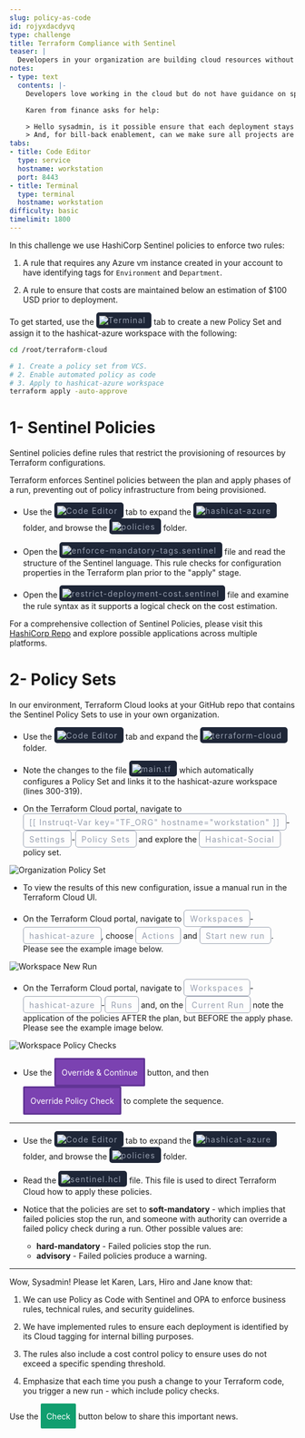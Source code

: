 ```yaml
---
slug: policy-as-code
id: rojyxdacdyvq
type: challenge
title: Terraform Compliance with Sentinel
teaser: |
  Developers in your organization are building cloud resources without tagging them properly. Use Sentinel to enforce tagging on all your Azure vm instances that are built with Terraform.
notes:
- type: text
  contents: |-
    Developers love working in the cloud but do not have guidance on spending limits. Finance has a large Azure bill from last month and they want to bill-back to each project.

    Karen from finance asks for help:

    > Hello sysadmin, is it possible ensure that each deployment stays within a spending threshold?
    > And, for bill-back enablement, can we make sure all projects are properly tagged so we can track departments and environments that use Cloud resources?
tabs:
- title: Code Editor
  type: service
  hostname: workstation
  port: 8443
- title: Terminal
  type: terminal
  hostname: workstation
difficulty: basic
timelimit: 1800
---
```

<style>
  v {
    display: inline-flex;
    color: white;
    background-color: rgb(17, 158, 111);
    align-items: center;
    justify-content: center;
    font-size: 14px;
    padding: 10px;
    border-radius: 2px;
    height: 24px;
  }

  r {
    display: inline-flex;
    color: white;
    background-color: #c73445;
    align-items: center;
    justify-content: center;
    font-size: 14px;
    padding: 10px;
    border-radius: 2px;
    height: 24px;
  }

  m {
    border-style: solid;
    border-color: #623596;
    display: inline-flex;
    color: white;
    background-color: #7B42B1;
    align-items: center;
    justify-content: center;
    font-size: 14px;
    padding: 10px;
    border-radius: 2px;
    height: 24px;
  }

  x {
    display: inline-flex;
    border-radius: 5px;
    border: 1px solid rgba(151,159,175,1);
    /* background-color: rgba(151,159,175,1); */
    /* background-color: rgba(30,38,55,1); */
    color: rgba(151,159,175,1);
    padding: 2px 10px 2px 10px;
    font-size: 14px;
    letter-spacing: 1.2px;
    align-items: center;
    justify-content: center;
    height: 24px;
  }

  t {
    display: inline-flex;
    border-radius: 5px;
    background-color: rgba(30,38,55,1);
    color: rgba(151,159,175,1);
    padding: 2px 10px 2px 5px;
    font-size: 14px;
    letter-spacing: 1.2px;
    align-items: center;
    justify-content: center;
    height: 24px;
  }

  t > a img {
    display: inline-block;
  }
</style>

In this challenge we use HashiCorp Sentinel policies to enforce two rules:

1. A rule that requires any Azure vm instance created in your account to have  identifying tags for `Environment` and `Department`.

2. A rule to ensure that costs are maintained below an estimation of $100 USD prior to deployment.

To get started, use the <t><img src="../assets/shell.png"/>Terminal</t> tab to create a new Policy Set and assign it to the hashicat-azure workspace with the following:

```bash
cd /root/terraform-cloud

# 1. Create a policy set from VCS.
# 2. Enable automated policy as code
# 3. Apply to hashicat-azure workspace
terraform apply -auto-approve


```

1- Sentinel Policies
===

Sentinel policies define rules that restrict the provisioning of resources by Terraform configurations.

Terraform enforces Sentinel policies between the plan and apply phases of a run, preventing out of policy infrastructure from being provisioned.

- Use the <t><img src="../assets/web.png"/>Code Editor</t> tab to expand the <t><img src="../assets/folder.png"/>hashicat-azure</t> folder, and browse the <t><img src="../assets/folder.png"/>policies</t> folder.

- Open the <t><img src="../assets/file-icon.png"/>enforce-mandatory-tags.sentinel</t> file and read the structure of the Sentinel language. This rule checks for configuration properties in the Terraform plan prior to the "apply" stage.

- Open the <t><img src="../assets/file-icon.png"/>restrict-deployment-cost.sentinel</t> file and examine the rule syntax as it supports a logical check on the cost estimation.

For a comprehensive collection of Sentinel Policies, please visit this [HashiCorp Repo](https://github.com/hashicorp/terraform-sentinel-policies) and explore possible applications across multiple platforms.

2- Policy Sets
===
In our environment, Terraform Cloud looks at your GitHub repo that contains the Sentinel Policy Sets to use in your own organization.

- Use the <t><img src="../assets/web.png"/>Code Editor</t> tab and expand the <t><img src="../assets/folder.png"/>terraform-cloud</t> folder.

- Note the changes to the file <t><img src="../assets/tf-icon.png"/>main.tf</t> which automatically configures a Policy Set and links it to the hashicat-azure workspace (lines 300-319).

- On the Terraform Cloud portal, navigate to <x>[[ Instruqt-Var key="TF_ORG" hostname="workstation" ]]</x>-<x>Settings</x>-<x>Policy Sets</x> and explore the <x>Hashicat-Social</x> policy set.

![Organization Policy Set](../assets/org_policy_sets.png)

- To view the results of this new configuration, issue a manual run in the Terraform Cloud UI.

- On the Terraform Cloud portal, navigate to <x>Workspaces</x>-<x>hashicat-azure</x>, choose <x>Actions</x> and <x>Start new run</x>. Please see the example image below.

![Workspace New Run](../assets/workspace_new_run.png)

- On the Terraform Cloud portal, navigate to <x>Workspaces</x>-<x>hashicat-azure</x>-<x>Runs</x> and, on the <x>Current Run</x> note the application of the policies AFTER the plan, but BEFORE the apply phase. Please see the example image below.

![Workspace Policy Checks](../assets/workspace_policy_checks.png)

- Use the <m>Override & Continue</m> button, and then <m>Override Policy Check</m> to complete the sequence.

---

- Use the <t><img src="../assets/web.png"/>Code Editor</t> tab to expand the <t><img src="../assets/folder.png"/>hashicat-azure</t> folder, and browse the <t><img src="../assets/folder.png"/>policies</t> folder.

- Read the <t><img src="../assets/hcl-icon.png"/>sentinel.hcl</t> file. This file is used to direct Terraform Cloud how to apply these policies.

- Notice that the policies are set to **soft-mandatory** - which implies that failed policies stop the run, and someone with authority can override a failed policy check during a run. Other possible values are:

  - **hard-mandatory** - Failed policies stop the run.
  - **advisory** - Failed policies produce a warning.

---

Wow, Sysadmin! Please let Karen, Lars, Hiro and Jane know that:

1. We can use Policy as Code with Sentinel and OPA to enforce business rules, technical rules, and security guidelines.

2. We have implemented rules to ensure each deployment is identified by its Cloud tagging for internal billing purposes.

3. The rules also include a cost control policy to ensure uses do not exceed a specific spending threshold.

4. Emphasize that each time you push a change to your Terraform code, you trigger a new run - which include policy checks.

Use the <v>Check</v> button below to share this important news.